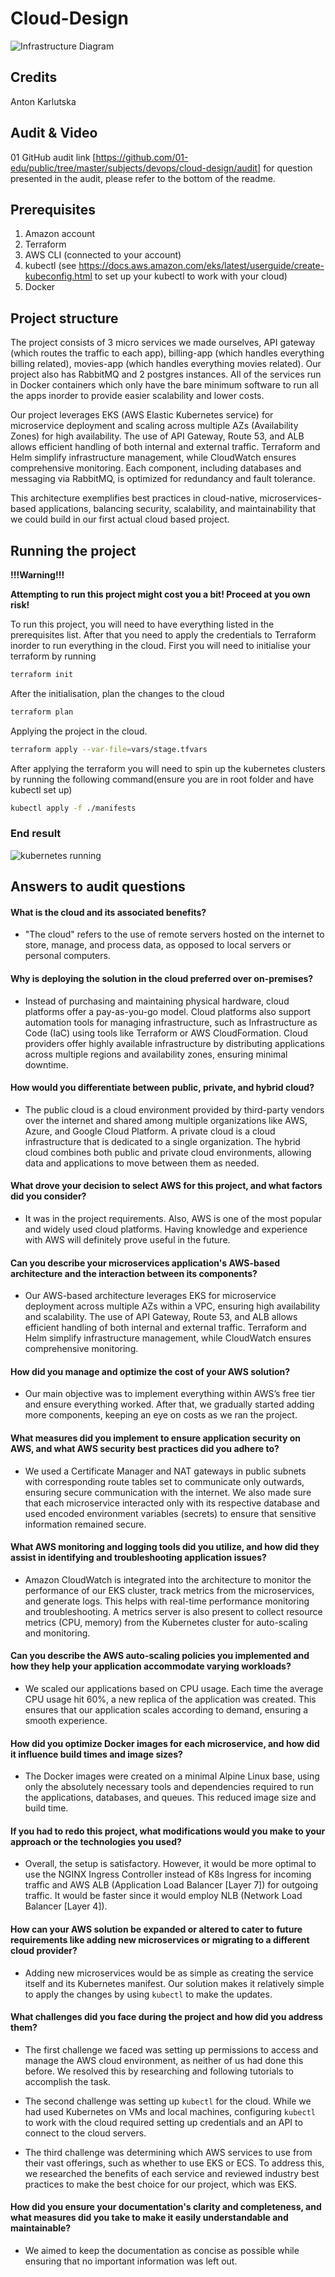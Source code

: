# Cloud-Design

![Infrastructure Diagram](<img/Screenshot from 2024-09-27 14-16-28.png>)

## Credits

Anton
Karlutska

## Audit & Video
01 GitHub audit link [https://github.com/01-edu/public/tree/master/subjects/devops/cloud-design/audit]
for question presented in the audit, please refer to the bottom of the readme.

## Prerequisites

1. Amazon account
2. Terraform
3. AWS CLI (connected to your account)
4. kubectl (see https://docs.aws.amazon.com/eks/latest/userguide/create-kubeconfig.html to set up your kubectl to work with your cloud)
5. Docker

## Project structure

The project consists of 3 micro services we made ourselves, API gateway (which routes the traffic to each app), billing-app (which handles everything billing related), movies-app (which handles everything movies related). Our project also has RabbitMQ and 2 postgres instances. All of the services run in Docker containers which only have the bare minimum software to run all the apps inorder to provide easier scalability and lower costs.

Our project leverages EKS (AWS Elastic Kubernetes service) for microservice deployment and scaling across multiple AZs (Availability Zones) for high availability. The use of API Gateway, Route 53, and ALB allows efficient handling of both internal and external traffic. Terraform and Helm simplify infrastructure management, while CloudWatch ensures comprehensive monitoring. Each component, including databases and messaging via RabbitMQ, is optimized for redundancy and fault tolerance.

This architecture exemplifies best practices in cloud-native, microservices-based applications, balancing security, scalability, and maintainability that we could build in our first actual cloud based project.

## Running the project
**!!!Warning!!!**

**Attempting to run this project might cost you a bit! Proceed at you own risk!**

To run this project, you will need to have everything listed in the prerequisites list. After that you need to apply the credentials to Terraform inorder to run everything in the cloud. 
First you will need to initialise your terraform by running
```bash
terraform init
```
After the initialisation, plan the changes to the cloud
```bash
terraform plan
```
Applying the project in the cloud.
```bash 
terraform apply --var-file=vars/stage.tfvars
```
After applying the terraform you will need to spin up the kubernetes clusters by running the following command(ensure you are in root folder and have kubectl set up)
```bash
kubectl apply -f ./manifests
```

### End result
![kubernetes running](<img/Screenshot_from_2024-09-27_01-07-37.png>)

## Answers to audit questions

#### What is the cloud and its associated benefits?

- "The cloud" refers to the use of remote servers hosted on the internet to store, manage, and process data, as opposed to local servers or personal computers.

#### Why is deploying the solution in the cloud preferred over on-premises?

- Instead of purchasing and maintaining physical hardware, cloud platforms offer a pay-as-you-go model. Cloud platforms also support automation tools for managing infrastructure, such as Infrastructure as Code (IaC) using tools like Terraform or AWS CloudFormation. Cloud providers offer highly available infrastructure by distributing applications across multiple regions and availability zones, ensuring minimal downtime.

#### How would you differentiate between public, private, and hybrid cloud?

- The public cloud is a cloud environment provided by third-party vendors over the internet and shared among multiple organizations like AWS, Azure, and Google Cloud Platform. A private cloud is a cloud infrastructure that is dedicated to a single organization. The hybrid cloud combines both public and private cloud environments, allowing data and applications to move between them as needed.

#### What drove your decision to select AWS for this project, and what factors did you consider?

- It was in the project requirements. Also, AWS is one of the most popular and widely used cloud platforms. Having knowledge and experience with AWS will definitely prove useful in the future.

#### Can you describe your microservices application's AWS-based architecture and the interaction between its components?

- Our AWS-based architecture leverages EKS for microservice deployment across multiple AZs within a VPC, ensuring high availability and scalability. The use of API Gateway, Route 53, and ALB allows efficient handling of both internal and external traffic. Terraform and Helm simplify infrastructure management, while CloudWatch ensures comprehensive monitoring.

#### How did you manage and optimize the cost of your AWS solution?

- Our main objective was to implement everything within AWS’s free tier and ensure everything worked. After that, we gradually started adding more components, keeping an eye on costs as we ran the project.

#### What measures did you implement to ensure application security on AWS, and what AWS security best practices did you adhere to?

- We used a Certificate Manager and NAT gateways in public subnets with corresponding route tables set to communicate only outwards, ensuring secure communication with the internet. We also made sure that each microservice interacted only with its respective database and used encoded environment variables (secrets) to ensure that sensitive information remained secure.

#### What AWS monitoring and logging tools did you utilize, and how did they assist in identifying and troubleshooting application issues?

- Amazon CloudWatch is integrated into the architecture to monitor the performance of our EKS cluster, track metrics from the microservices, and generate logs. This helps with real-time performance monitoring and troubleshooting. A metrics server is also present to collect resource metrics (CPU, memory) from the Kubernetes cluster for auto-scaling and monitoring.

#### Can you describe the AWS auto-scaling policies you implemented and how they help your application accommodate varying workloads?

- We scaled our applications based on CPU usage. Each time the average CPU usage hit 60%, a new replica of the application was created. This ensures that our application scales according to demand, ensuring a smooth experience.

#### How did you optimize Docker images for each microservice, and how did it influence build times and image sizes?

- The Docker images were created on a minimal Alpine Linux base, using only the absolutely necessary tools and dependencies required to run the applications, databases, and queues. This reduced image size and build time.

#### If you had to redo this project, what modifications would you make to your approach or the technologies you used?

- Overall, the setup is satisfactory. However, it would be more optimal to use the NGINX Ingress Controller instead of K8s Ingress for incoming traffic and AWS ALB (Application Load Balancer [Layer 7]) for outgoing traffic. It would be faster since it would employ NLB (Network Load Balancer [Layer 4]).

#### How can your AWS solution be expanded or altered to cater to future requirements like adding new microservices or migrating to a different cloud provider?

- Adding new microservices would be as simple as creating the service itself and its Kubernetes manifest. Our solution makes it relatively simple to apply the changes by using `kubectl` to make the updates.

#### What challenges did you face during the project and how did you address them?

- The first challenge we faced was setting up permissions to access and manage the AWS cloud environment, as neither of us had done this before. We resolved this by researching and following tutorials to accomplish the task.
    
- The second challenge was setting up `kubectl` for the cloud. While we had used Kubernetes on VMs and local machines, configuring `kubectl` to work with the cloud required setting up credentials and an API to connect to the cloud servers.
    
- The third challenge was determining which AWS services to use from their vast offerings, such as whether to use EKS or ECS. To address this, we researched the benefits of each service and reviewed industry best practices to make the best choice for our project, which was EKS.
    

#### How did you ensure your documentation's clarity and completeness, and what measures did you take to make it easily understandable and maintainable?

- We aimed to keep the documentation as concise as possible while ensuring that no important information was left out.